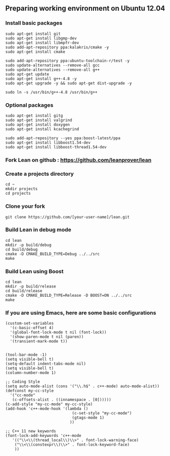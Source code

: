 Preparing working environment on Ubuntu 12.04
---------------------------------------------

### Install basic packages

    sudo apt-get install git
    sudo apt-get install libgmp-dev
    sudo apt-get install libmpfr-dev
    sudo add-apt-repository ppa:kalakris/cmake -y
    sudo apt-get install cmake

    sudo add-apt-repository ppa:ubuntu-toolchain-r/test -y
    sudo update-alternatives --remove-all gcc
    sudo update-alternatives --remove-all g++
    sudo apt-get update
    sudo apt-get install g++-4.8 -y
    sudo apt-get upgrade -y && sudo apt-get dist-upgrade -y

    sudo ln -s /usr/bin/g++-4.8 /usr/bin/g++

### Optional packages

    sudo apt-get install gitg
    sudo apt-get install valgrind
    sudo apt-get install doxygen
    sudo apt-get install kcachegrind

    sudo add-apt-repository --yes ppa:boost-latest/ppa
    sudo apt-get install libboost1.54-dev
    sudo apt-get install libboost-thread1.54-dev

### Fork Lean on github : https://github.com/leanprover/lean

### Create a projects directory

    cd ~
    mkdir projects
    cd projects

### Clone your fork

    git clone https://github.com/[your-user-name]/lean.git

### Build Lean in debug mode

    cd lean
    mkdir -p build/debug
    cd build/debug
    cmake -D CMAKE_BUILD_TYPE=Debug ../../src
    make

### Build Lean using Boost

    cd lean
    mkdir -p build/release
    cd build/release
    cmake -D CMAKE_BUILD_TYPE=Release -D BOOST=ON ../../src
    make

### If you are using Emacs, here are some basic configurations

    (custom-set-variables
      '(c-basic-offset 4)
      '(global-font-lock-mode t nil (font-lock))
      '(show-paren-mode t nil (paren))
      '(transient-mark-mode t))


    (tool-bar-mode -1)
    (setq visible-bell t)
    (setq-default indent-tabs-mode nil)
    (setq visible-bell t)
    (column-number-mode 1)

    ;; Coding Style
    (setq auto-mode-alist (cons '("\\.h$" . c++-mode) auto-mode-alist))
    (defconst my-cc-style
      '("cc-mode"
       (c-offsets-alist . ((innamespace . [0])))))
    (c-add-style "my-cc-mode" my-cc-style)
    (add-hook 'c++-mode-hook '(lambda ()
                                 (c-set-style "my-cc-mode")
                                 (gtags-mode 1)
                                ))

    ;; C++ 11 new keywords
    (font-lock-add-keywords 'c++-mode
       '(("\\<\\(thread_local\\)\\>" . font-lock-warning-face)
        ("\\<\\(constexpr\\)\\>" . font-lock-keyword-face)
        ))
